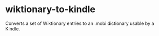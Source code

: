 # wiktionary-to-kindle
Converts a set of Wiktionary entries to an .mobi dictionary usable by a Kindle.
